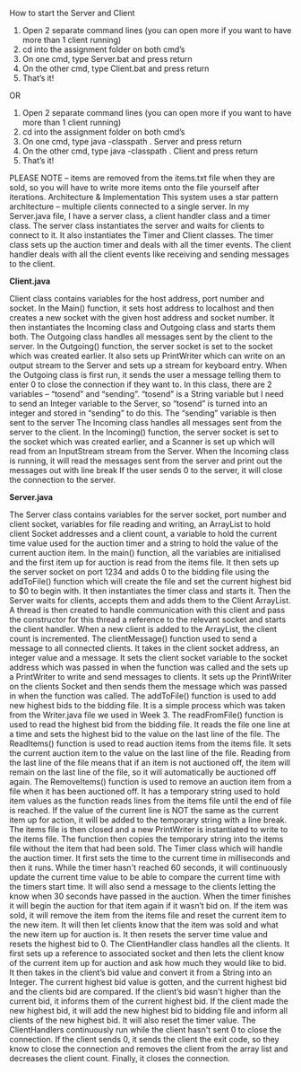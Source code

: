 How to start the Server and Client
1.	Open 2 separate command lines (you can open more if you want to have more than 1 client running)
2.	cd into the assignment folder on both cmd’s
3.	On one cmd, type Server.bat and press return
4.	On the other cmd, type Client.bat and press return
5.	That’s it!

OR

1.	Open 2 separate command lines (you can open more if you want to have more than 1 client running)
2.	cd into the assignment folder on both cmd’s
3.	On one cmd, type java -classpath . Server and press return
4.	On the other cmd, type java -classpath . Client and press return
5.	That’s it!

PLEASE NOTE – items are removed from the items.txt file when they are sold, so you will have to write more items onto the file yourself after iterations.
Architecture & Implementation
This system uses a star pattern architecture – multiple clients connected to a single server. In my Server.java file, I have a server class, a client handler class and a timer class. The server class instantiates the server and waits for clients to connect to it. It also instantiates the Timer and Client classes. The timer class sets up the auction timer and deals with all the timer events. The client handler deals with all the client events like receiving and sending messages to the client.

**Client.java**

Client class contains variables for the host address, port number and socket. In the Main() function, it sets host address to localhost and then creates a new socket with the given host address and socket number. It then instantiates the Incoming class and Outgoing class and starts them both. 
The Outgoing class handles all messages sent by the client to the server. In the Outgoing() function, the server socket is set to the socket which was created earlier. It also sets up PrintWriter which can write on an output stream to the Server and sets up a stream for keyboard entry. When the Outgoing class is first run, it sends the user a message telling them to enter 0 to close the connection if they want to. In this class, there are 2 variables – “tosend” and “sending”. “tosend” is a String variable but I need to send an Integer variable to the Server, so “tosend” is turned into an integer and stored in “sending” to do this. The “sending” variable is then sent to the server
The Incoming class handles all messages sent from the server to the client. In the Incoming() function, the server socket is set to the socket which was created earlier, and a Scanner is set up which will read from an InputStream stream from the Server. When the Incoming class is running, it will read the messages sent from the server and print out the messages out with line break
If the user sends 0 to the server, it will close the connection to the server. 

**Server.java**

The Server class contains variables for the server socket, port number and client socket, variables for file reading and writing, an ArrayList to hold client Socket addresses and a client count, a variable to hold the current time value used for the auction timer and a string to hold the value of the current auction item. In the main() function, all the variables are initialised and the first item up for auction is read from the items file. It then sets up the server socket on port 1234 and adds 0 to the bidding file using the addToFile() function which will create the file and set the current highest bid to $0 to begin with. It then instantiates the timer class and starts it. Then the Server waits for clients, accepts them and adds them to the Client ArrayList. A thread is then created to handle communication with this client and pass the constructor for this thread a reference to the relevant socket and starts the client handler. When a new client is added to the ArrayList, the client count is incremented.
The clientMessage() function used to send a message to all connected clients. It takes in the client socket address, an integer value and a message. It sets the client socket variable to the socket address which was passed in when the function was called and the sets up a PrintWriter to write and send messages to clients. It sets up the PrintWriter on the clients Socket and then sends them the message which was passed in when the function was called.
The addToFile() function is used to add new highest bids to the bidding file. It is a simple process which was taken from the Writer.java file we used in Week 3.
The readFromFile() function is used to read the highest bid from the bidding file. It reads the file one line at a time and sets the highest bid to the value on the last line of the file.
The ReadItems() function is used to read auction items from the items file. It sets the current auction item to the value on the last line of the file. Reading from the last line of the file means that if an item is not auctioned off, the item will remain on the last line of the file, so it will automatically be auctioned off again.
The RemoveItems() function is used to remove an auction item from a file when it has been auctioned off. It has a temporary string used to hold item values as the function reads lines from the items file until the end of file is reached. If the value of the current line is NOT the same as the current item up for action, it will be added to the temporary string with a line break. The items file is then closed and a new PrintWriter is instantiated to write to the items file. The function then copies the temporary string into the items file without the item that had been sold.
The Timer class which will handle the auction timer. It first sets the time to the current time in milliseconds and then it runs. While the timer hasn't reached 60 seconds, it will continuously update the current time value to be able to compare the current time with the timers start time. It will also send a message to the clients letting the know when 30 seconds have passed in the auction. When the timer finishes it will begin the auction for that item again if it wasn’t bid on. If the item was sold, it will remove the item from the items file and reset the current item to the new item. It will then let clients know that the item was sold and what the new item up for auction is. It then resets the server time value and resets the highest bid to 0.
The ClientHandler class handles all the clients. It first sets up a reference to associated socket and then lets the client know of the current item up for auction and ask how much they would like to bid. It then takes in the client’s bid value and convert it from a String into an Integer. The current highest bid value is gotten, and the current highest bid and the clients bid are compared. If the client’s bid wasn't higher than the current bid, it informs them of the current highest bid. If the client made the new highest bid, it will add the new highest bid to bidding file and inform all clients of the new highest bid. It will also reset the timer value. The ClientHandlers continuously run while the client hasn't sent 0 to close the connection. If the client sends 0, it sends the client the exit code, so they know to close the connection and removes the client from the array list and decreases the client count. Finally, it closes the connection.
